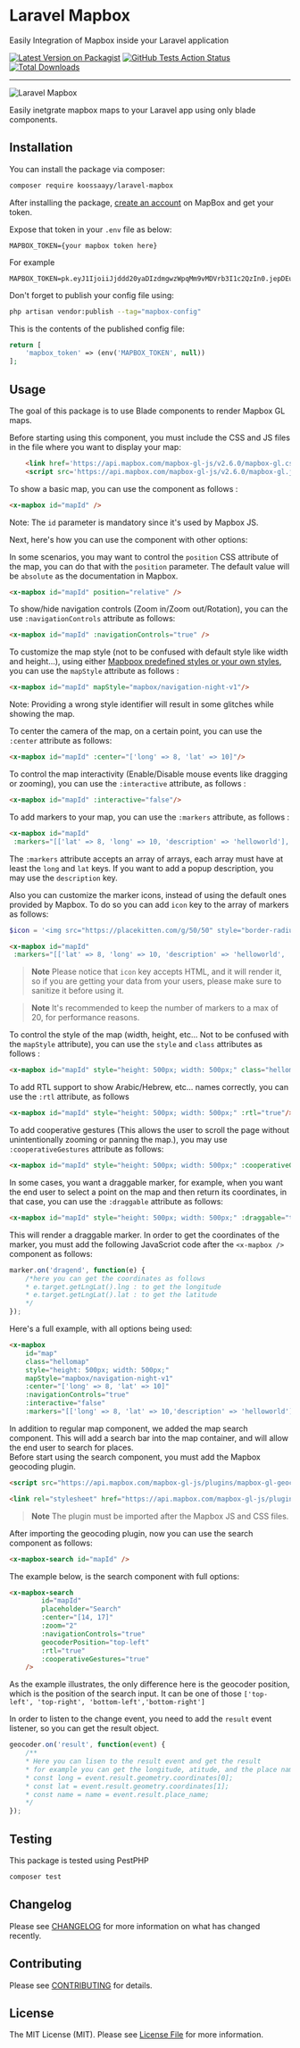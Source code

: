 # Laravel Mapbox

Easily Integration of Mapbox inside your Laravel application

[![Latest Version on Packagist](https://img.shields.io/packagist/v/koossaayy/laravel-mapbox.svg?style=flat-square)](https://packagist.org/packages/koossaayy/laravel-mapbox)
[![GitHub Tests Action Status](https://img.shields.io/github/actions/workflow/status/koossaayy/laravel-mapbox/run-tests.yml?branch=main)](https://github.com/koossaayy/laravel-mapbox/actions?query=workflow%3Arun-tests+branch%3Amain)
[![Total Downloads](https://img.shields.io/packagist/dt/koossaayy/laravel-mapbox.svg?style=flat-square)](https://packagist.org/packages/koossaayy/laravel-mapbox)

---


![Laravel Mapbox](https://banners.beyondco.de/Laravel%20Mapbox.png?theme=dark&packageManager=composer+require&packageName=koossaayy%2Flaravel-mapbox&pattern=architect&style=style_1&description=Easily+Integrate+Mapbox+into+your+Laravel+application&md=1&showWatermark=1&fontSize=100px&images=https%3A%2F%2Flaravel.com%2Fimg%2Flogomark.min.svg)


Easily inetgrate mapbox maps to your Laravel app using only blade components. 


## Installation

You can install the package via composer:

```bash
composer require koossaayy/laravel-mapbox
```

After installing the package, [create an account](https://mapbox.com) on MapBox and get your token. 

Expose that token in your `.env` file as below:

```
MAPBOX_TOKEN={your mapbox token here}
```
For example 

```
MAPBOX_TOKEN=pk.eyJ1IjoiiJjddd20yaDIzdmgwzWpqMm9vMDVrb3I1c2QzIn0.jepDEulAySscpF3o3w
```

Don't forget to publish your config file using:
```bash
php artisan vendor:publish --tag="mapbox-config"
```

This is the contents of the published config file:

```php
return [
    'mapbox_token' => (env('MAPBOX_TOKEN', null))
];
```

## Usage

The goal of this package is to use Blade components to render Mapbox GL maps. 

Before starting using this component, you must include the CSS and JS files in the file where you want to display your map:

```html
    <link href='https://api.mapbox.com/mapbox-gl-js/v2.6.0/mapbox-gl.css' rel='stylesheet' />
    <script src='https://api.mapbox.com/mapbox-gl-js/v2.6.0/mapbox-gl.js'></script>
```

To show a basic map, you can use the component as follows :
```html
<x-mapbox id="mapId" />
```

Note: The `id` parameter is mandatory since it's used by Mapbox JS. 

Next, here's how you can use the component with other options:

In some scenarios, you may want to control the `position` CSS attribute of the map, you can do that with the `position` parameter. 
The default value will be `absolute` as the documentation in Mapbox.
```html
<x-mapbox id="mapId" position="relative" />
```

To show/hide navigation controls (Zoom in/Zoom out/Rotation), you can the use `:navigationControls` attribute as follows: 
```html
<x-mapbox id="mapId" :navigationControls="true" />
```

To customize the map style (not to be confused with default style like width and height...), using either [Mapbpox predefined styles or your own styles](https://docs.mapbox.com/mapbox-gl-js/api/map/#:~:text=to%20ScrollZoomHandler%23enable%20.-,options.style,-(Object%20%7C%20string)), you can use the `mapStyle` attribute as follows : 

```html
<x-mapbox id="mapId" mapStyle="mapbox/navigation-night-v1"/>
```

Note: Providing a wrong style identifier will result in some glitches while showing the map. 

To center the camera of the map, on a certain point, you can use the `:center` attribute as follows:

```html
<x-mapbox id="mapId" :center="['long' => 8, 'lat' => 10]"/>
```

To control the map interactivity (Enable/Disable mouse events like dragging or zooming), you can use 
the `:interactive` attribute, as follows :

```html
<x-mapbox id="mapId" :interactive="false"/>
```

To add markers to your map, you can use the `:markers` attribute, as follows :

```html
<x-mapbox id="mapId"
 :markers="[['lat' => 8, 'long' => 10, 'description' => 'helloworld'], ['lat'=> 9, 'long' => 10]]" />
```


The `:markers` attribute accepts an array of arrays, each array must have at least the `long` and `lat` keys. 
If you want to add a popup description, you may use the `description` key.

Also you can customize the marker icons, instead of using the default ones provided by Mapbox. 
To do so you can add `icon` key to the array of markers as follows: 
```php
$icon = '<img src="https://placekitten.com/g/50/50" style="border-radius: 50%" />';
```


```html
<x-mapbox id="mapId"
 :markers="[['lat' => 8, 'long' => 10, 'description' => 'helloworld', 'icon' => $icon], ['lat'=> 9, 'long' => 10]]" />
```

> **Note**
> Please notice that `icon` key accepts HTML, and it will render it, so if you are getting your data from your users, please make sure to sanitize it before using it. 

> **Note**
> It's recommended to keep the number of markers to a max of 20, for performance reasons.



To control the style of the map (width, height, etc... Not to be confused with the `mapStyle` attribute), you can use the `style` and `class` attributes as follows : 

```html
<x-mapbox id="mapId" style="height: 500px; width: 500px;" class="hellomap"/>
```

To add RTL support to show Arabic/Hebrew, etc... names correctly, you can use the `:rtl` attribute, as follows

```html
<x-mapbox id="mapId" style="height: 500px; width: 500px;" :rtl="true"/>
```

To add cooperative gestures (This allows the user to scroll the page without unintentionally zooming or panning the map.), you may use `:cooperativeGestures` attribute as follows: 

```html
<x-mapbox id="mapId" style="height: 500px; width: 500px;" :cooperativeGestures="true"/>
```

In some cases, you want a draggable marker, for example, when you want the end user to select a point on the map and then return its coordinates, in that case, you can use the `:draggable` attribute as follows:

```html
<x-mapbox id="mapId" style="height: 500px; width: 500px;" :draggable="true"/>
```

This will render a draggable marker. In order to get the coordinates of the marker, you must add the following JavaScriot code after the `<x-mapbox />` component as follows:

```js
marker.on('dragend', function(e) {
    /*here you can get the coordinates as follows 
    * e.target.getLngLat().lng : to get the longitude
    * e.target.getLngLat().lat : to get the latitude
    */
});
```

Here's a full example, with all options being used: 

```html
<x-mapbox 
    id="map" 
    class="hellomap" 
    style="height: 500px; width: 500px;" 
    mapStyle="mapbox/navigation-night-v1"
    :center="['long' => 8, 'lat' => 10]"
    :navigationControls="true"
    :interactive="false"
    :markers="[['long' => 8, 'lat' => 10,'description' => 'helloworld'], ['long' => 9, 'lat' => 10]]" />
```

In addition to regular map component, we added the map search component. This will add a search bar into the map container, and will allow the end user to search for places. <br>
Before start using the search component, you must add the Mapbox geocoding plugin.
```html
<script src="https://api.mapbox.com/mapbox-gl-js/plugins/mapbox-gl-geocoder/v5.0.0/mapbox-gl-geocoder.min.js"></script>

<link rel="stylesheet" href="https://api.mapbox.com/mapbox-gl-js/plugins/mapbox-gl-geocoder/v5.0.0/mapbox-gl-geocoder.css" type="text/css">

```
> **Note**
> The plugin must be imported after the Mapbox JS and CSS files.



After importing the geocoding plugin, now you can use the search component as follows: <br>
```html
<x-mapbox-search id="mapId" />
```
The example below, is the search component with full options: <br>
```html
<x-mapbox-search 
        id="mapId" 
        placeholder="Search" 
        :center="[14, 17]" 
        :zoom="2" 
        :navigationControls="true"
        geocoderPosition="top-left"
        :rtl="true"
        :cooperativeGestures="true"
    />
```
As the example illustrates, the only difference here is the geocoder position, which is the position of the search input. It can be one of those `['top-left', 'top-right', 'bottom-left','bottom-right']`

In order to listen to the change event, you need to add the `result` event listener, so you can get the result object. 
```js
geocoder.on('result', function(event) {
    /**
    * Here you can lisen to the result event and get the result
    * for example you can get the longitude, atitude, and the place name as follows:
    * const long = event.result.geometry.coordinates[0];
    * const lat = event.result.geometry.coordinates[1];
    * const name = name = event.result.place_name;
    */
});
```




## Testing

This package is tested using PestPHP

```bash
composer test
```

## Changelog

Please see [CHANGELOG](CHANGELOG.md) for more information on what has changed recently.

## Contributing

Please see [CONTRIBUTING](.github/CONTRIBUTING.md) for details.

## License

The MIT License (MIT). Please see [License File](LICENSE.md) for more information.
